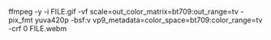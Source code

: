 ffmpeg -y -i FILE.gif -vf scale=out_color_matrix=bt709:out_range=tv -pix_fmt yuva420p -bsf:v vp9_metadata=color_space=bt709:color_range=tv -crf 0 FILE.webm
